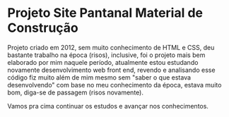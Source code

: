 # Projeto Site Pantanal Material de Construção

Projeto criado em 2012, sem muito conhecimento de HTML e CSS, deu bastante trabalho na época (risos), inclusive, foi o projeto mais bem elaborado por mim naquele período, atualmente estou estudando novamente desenvolvimento web front end, revendo e analisando esse código fiz muito além de mim mesmo sem "saber o que estava desenvolvendo" com base no meu conhecimento da época, estava muito bom, diga-se de passagem (risos novamente).

Vamos pra cima continuar os estudos e avançar nos conhecimentos.
